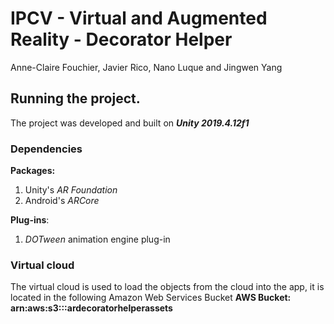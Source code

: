 # IPCV - Virtual and Augmented Reality - Decorator Helper
Anne-Claire Fouchier, Javier Rico, Nano Luque and Jingwen Yang

## Running the project.
The project was developed and built on ***Unity 2019.4.12f1***

### Dependencies
**Packages:** 
1. Unity's *AR Foundation* 
2. Android's *ARCore* 

**Plug-ins**: 
1. *DOTween* animation engine plug-in

### Virtual cloud
The virtual cloud is used to load the objects from the cloud into the app, it is located in the following Amazon Web Services Bucket
**AWS Bucket: arn:aws:s3:::ardecoratorhelperassets**
